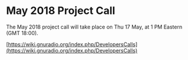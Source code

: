 
# May 2018 Project Call

The May 2018 project call will take place on Thu 17 May, at 1 PM Eastern (GMT 18:00).

[https://wiki.gnuradio.org/index.php/DevelopersCalls](https://wiki.gnuradio.org/index.php/DevelopersCalls)
